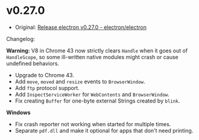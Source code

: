 # v0.27.0

* Original: [Release electron v0.27.0 - electron/electron](https://github.com/electron/electron/releases/tag/v0.27.0)

Changelog:

**Warning:** V8 in Chrome 43 now strictly clears `Handle` when it goes out of `HandleScope`, so some ill-written native modules might crash or cause undefined behaviors.

* Upgrade to Chrome 43.
* Add `move`, `moved` and `resize` events to `BrowserWindow`.
* Add `ftp` protocol support.
* Add `InspectServiceWorker` for `WebContents` and `BrowserWindow`.
* Fix creating `Buffer` for one-byte external Strings created by `blink`.

**Windows**

* Fix crash reporter not working when started for multiple times.
* Separate `pdf.dll` and make it optional for apps that don't need printing.
